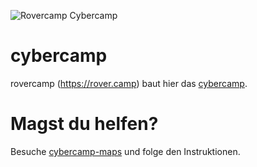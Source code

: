 
![Rovercamp Cybercamp](https://raw.githubusercontent.com/weed-/cybercamp-maps/main/assets/logo/rovercamp_cybercamp-2021_transprnt.png)


# cybercamp
rovercamp (https://rover.camp) baut hier das [cybercamp](https://cyber.rover.camp). 

# Magst du helfen?
Besuche [cybercamp-maps](https://github.com/weed-/cybercamp-maps) und folge den Instruktionen.

